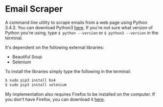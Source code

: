 # Email Scraper

A command line utility to scrape emails from a web page using Python 3.4.3. You can download Python3 [here](https://www.python.org/downloads/). If you're not sure what version of Python you're using, type `$ python --version` or `$ python3 --version` in the terminal.

It's dependent on the following external libraries:
- Beautiful Soup
- Selenium

To install the libraries simply type the following in the terminal:
````bash
$ sudo pip3 install bs4
$ sudo pip3 install selenium
````
My implementation also requires Firefox to be installed on the computer. If you don't have Firefox, you can download it [here](https://www.mozilla.org/en-US/firefox/desktop/).